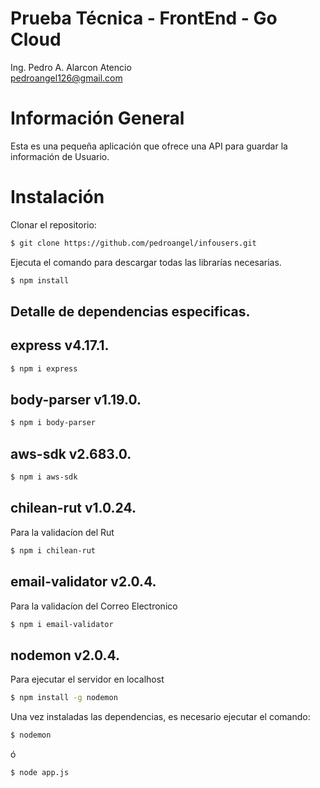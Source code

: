 # Prueba Técnica - FrontEnd - Go Cloud 
Ing. Pedro A. Alarcon Atencio <br>
pedroangel126@gmail.com

# Información General
Esta es una pequeña aplicación que ofrece una API para guardar la información de Usuario.

# Instalación
Clonar el repositorio: 
```sh
$ git clone https://github.com/pedroangel/infousers.git
```
Ejecuta el comando para descargar todas las librarías necesarias.
```sh
$ npm install
```
## Detalle de dependencias especificas.

## express v4.17.1.

```sh
$ npm i express
```

## body-parser v1.19.0.

```sh
$ npm i body-parser
```

## aws-sdk v2.683.0.

```sh
$ npm i aws-sdk
```

## chilean-rut v1.0.24.
Para la validacíon del Rut
```sh
$ npm i chilean-rut
```

## email-validator v2.0.4.
Para la validacíon del Correo Electronico
```sh
$ npm i email-validator
```

## nodemon v2.0.4.
Para ejecutar el servidor en localhost
```sh
$ npm install -g nodemon
```

Una vez instaladas las dependencias, es necesario ejecutar el comando:
```sh
$ nodemon
```

ó

```sh
$ node app.js
```
